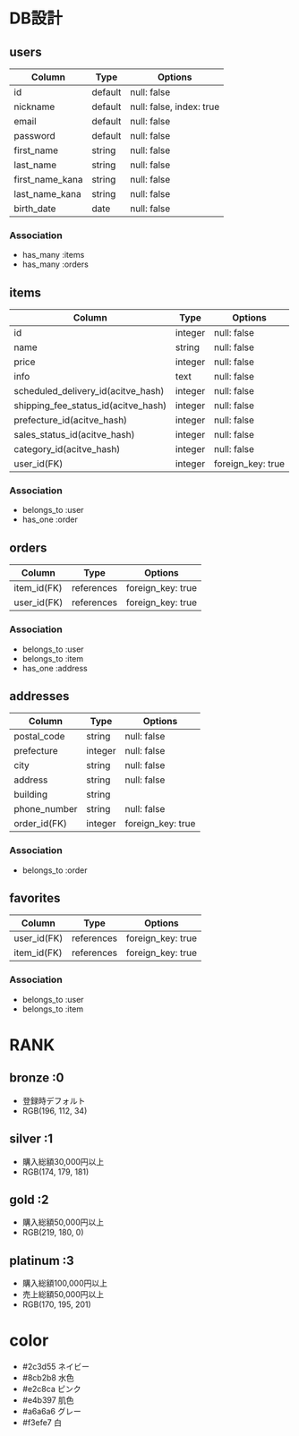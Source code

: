 # DB設計

## users
| Column | Type | Options |
|--------|------|---------|
| id | default | null: false |
| nickname | default | null: false, index: true |
| email | default | null: false |
| password | default | null: false |
| first_name | string | null: false |
| last_name | string | null: false |
| first_name_kana | string | null: false |
| last_name_kana | string | null: false |
| birth_date | date | null: false |

### Association
* has_many :items
* has_many :orders


## items
| Column | Type | Options |
|--------|------|---------|
| id | integer | null: false |
| name | string | null: false |
| price | integer | null: false |
| info | text | null: false |
| scheduled_delivery_id(acitve_hash)  | integer    | null: false       |
| shipping_fee_status_id(acitve_hash) | integer    | null: false       |
| prefecture_id(acitve_hash)          | integer    | null: false       |
| sales_status_id(acitve_hash)        | integer    | null: false       |
| category_id(acitve_hash)            | integer    | null: false       |
| user_id(FK) | integer | foreign_key: true |

### Association
* belongs_to :user
* has_one :order

## orders
| Column | Type | Options |
|--------|------|---------|
| item_id(FK) | references | foreign_key: true |
| user_id(FK) | references | foreign_key: true |

### Association
* belongs_to :user
* belongs_to :item
* has_one :address


## addresses
| Column       | Type    | Options           |
|--------------|---------|-------------------|
| postal_code  | string  | null: false       |
| prefecture   | integer | null: false       |
| city         | string  | null: false       |
| address      | string  | null: false       |
| building     | string  |                   |
| phone_number | string  | null: false       |
| order_id(FK)  | integer | foreign_key: true |

### Association
* belongs_to :order




## favorites
| Column | Type | Options |
|--------|------|---------|
| user_id(FK) | references | foreign_key: true |
| item_id(FK) | references | foreign_key: true |

### Association
* belongs_to :user
* belongs_to :item


# RANK
## bronze :0
* 登録時デフォルト
* RGB(196, 112, 34)

## silver :1
* 購入総額30,000円以上
* RGB(174, 179, 181)

## gold :2
* 購入総額50,000円以上
* RGB(219, 180, 0)

## platinum :3
* 購入総額100,000円以上
* 売上総額50,000円以上
* RGB(170, 195, 201)

# color
* #2c3d55 ネイビー
* #8cb2b8 水色
* #e2c8ca ピンク
* #e4b397 肌色
* #a6a6a6 グレー
* #f3efe7 白